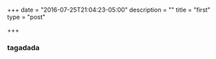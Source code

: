 +++
date = "2016-07-25T21:04:23-05:00"
description = ""
title = "first"
type = "post"

+++

### tagadada


<!-- ![This is an image](/images/fd41.gif) -->

